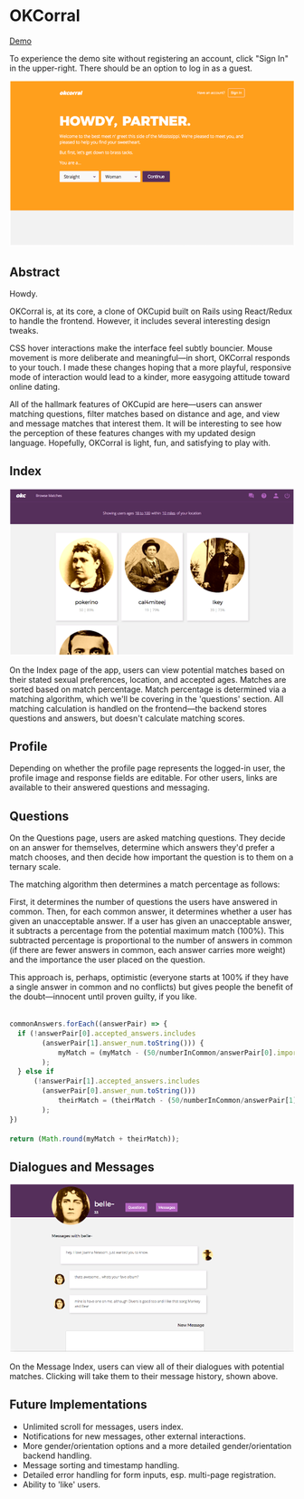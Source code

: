 # OKCorral

[Demo](http://www.okcorral.pw/)

To experience the demo site without registering an account, click "Sign In" in the upper-right. There should be an option to log in as a guest.

![signup](app/assets/images/signin-screenshot.png)

## Abstract

Howdy.

OKCorral is, at its core, a clone of OKCupid built on Rails using React/Redux to handle the frontend. However, it includes several interesting design tweaks.

CSS hover interactions make the interface feel subtly bouncier. Mouse movement is more deliberate and meaningful—in short, OKCorral responds to your touch. I made these changes hoping that a more playful, responsive mode of interaction would lead to a kinder, more easygoing attitude toward online dating.

All of the hallmark features of OKCupid are here—users can answer matching questions, filter matches based on distance and age, and view and message matches that interest them. It will be interesting to see how the perception of these features changes with my updated design language. Hopefully, OKCorral is light, fun, and satisfying to play with.

## Index

![index](app/assets/images/index-screenshot.png)

On the Index page of the app, users can view potential matches based on their stated sexual preferences, location, and accepted ages. Matches are sorted based on match percentage. Match percentage is determined via a matching algorithm, which we'll be covering in the 'questions' section. All matching calculation is handled on the frontend—the backend stores questions and answers, but doesn't calculate matching scores.

## Profile

Depending on whether the profile page represents the logged-in user, the profile image and response fields are editable. For other users, links are available to their answered questions and messaging.

## Questions

On the Questions page, users are asked matching questions. They decide on an answer for themselves, determine which answers they'd prefer a match chooses, and then decide how important the question is to them on a ternary scale.

The matching algorithm then determines a match percentage as follows:

First, it determines the number of questions the users have answered in common. Then, for each common answer, it determines whether a user has given an unacceptable answer. If a user has given an unacceptable answer, it subtracts a percentage from the potential maximum match (100%). This subtracted percentage is proportional to the number of answers in common (if there are fewer answers in common, each answer carries more weight) and the importance the user placed on the question.

This approach is, perhaps, optimistic (everyone starts at 100% if they have a single answer in common and no conflicts) but gives people the benefit of the doubt—innocent until proven guilty, if you like.

```javascript

commonAnswers.forEach((answerPair) => {
  if (!answerPair[0].accepted_answers.includes
        (answerPair[1].answer_num.toString())) {
            myMatch = (myMatch - (50/numberInCommon/answerPair[0].importance)
        );
  } else if
      (!answerPair[1].accepted_answers.includes
        (answerPair[0].answer_num.toString()))
            theirMatch = (theirMatch - (50/numberInCommon/answerPair[1].importance)
        );
})

return (Math.round(myMatch + theirMatch));

```

## Dialogues and Messages

![messages](app/assets/images/messages-screenshot.png)

On the Message Index, users can view all of their dialogues with potential matches. Clicking will take them to their message history, shown above.

## Future Implementations

* Unlimited scroll for messages, users index.
* Notifications for new messages, other external interactions.
* More gender/orientation options and a more detailed gender/orientation backend handling.
* Message sorting and timestamp handling.
* Detailed error handling for form inputs, esp. multi-page registration.
* Ability to 'like' users.
